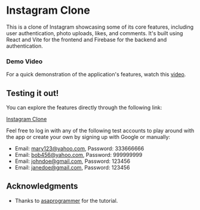 # Instagram Clone

This is a clone of Instagram showcasing some of its core features, including user authentication, photo uploads, likes, and comments. It's built using React and Vite for the frontend and Firebase for the backend and authentication.

### Demo Video

For a quick demonstration of the application's features, watch this [video](https://link-to-your-video.com).

## Testing it out!

You can explore the features directly through the following link:

[Instagram Clone](https://insta-clone-git-master-xliu1213s-projects.vercel.app)

Feel free to log in with any of the following test accounts to play around with the app or create your own by signing up with Google or manually:

- Email: mary123@yahoo.com, Password: 333666666
- Email: bob456@yahoo.com, Password: 999999999
- Email: johndoe@gmail.com, Password: 123456
- Email: janedoe@gmail.com, Password: 123456

## Acknowledgments

- Thanks to [asaprogrammer](https://www.youtube.com/watch?v=RMScMwY2B6Q) for the tutorial.
